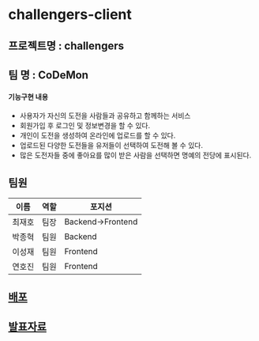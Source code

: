 # challengers-client

## 프로젝트명 : challengers
## 팀 명 : CoDeMon

#### 기능구현 내용
- 사용자가 자신의 도전을 사람들과 공유하고 함께하는 서비스
- 회원가입 후 로그인 및 정보변경을 할 수 있다.
- 개인이 도전을 생성하여 온라인에 업로드를 할 수 있다.
- 업로드된 다양한 도전들을 유저들이 선택하여 도전해 볼 수 있다.
- 많은 도전자들 중에 좋아요를 많이 받은 사람을 선택하면 명예의 전당에 표시된다.

## 팀원
|이름|역할|포지션|
|------|---|---|
|최재호|팀장|Backend->Frontend|
|박종혁|팀원|Backend|
|이성재|팀원|Frontend|
|연호진|팀원|Frontend|

## [배포](http://challengers-codemon.s3-website.ap-northeast-2.amazonaws.com/main)
## [발표자료](https://github.com/codestates/challengers-client/files/8707238/8-CoDeMon-challengers.pdf)
